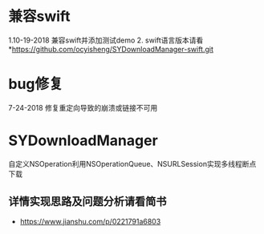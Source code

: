 # 兼容swift
 1.10-19-2018 兼容swift并添加测试demo
 2. swift语言版本请看 *https://github.com/ocyisheng/SYDownloadManager-swift.git

# bug修复
 7-24-2018 修复重定向导致的崩溃或链接不可用
# SYDownloadManager
 自定义NSOperation利用NSOperationQueue、NSURLSession实现多线程断点下载


## 详情实现思路及问题分析请看简书
  * https://www.jianshu.com/p/0221791a6803
